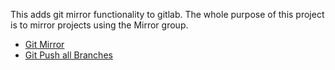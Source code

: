 This adds git mirror functionality to gitlab.  The whole purpose of this project is to mirror projects using the Mirror group.

* [Git Mirror](http://stackoverflow.com/questions/2756747/mirror-a-git-repository-by-pulling)
* [Git Push all Branches](http://stackoverflow.com/questions/1914579/set-up-git-to-pull-and-push-all-branches)
